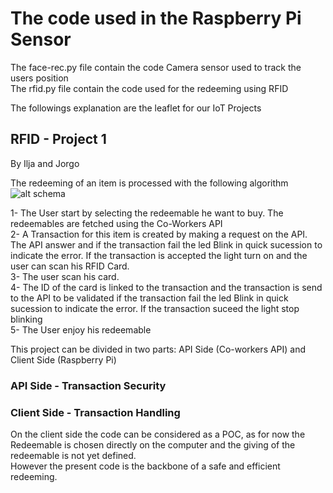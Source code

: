 # The code used in the Raspberry Pi Sensor
The face-rec.py file contain the code Camera sensor used to track the users position  
The rfid.py file contain the code used for the redeeming using RFID  

The followings explanation are the leaflet for our IoT Projects

## RFID - Project 1
By Ilja and Jorgo  

The redeeming of an item is processed with the following algorithm 
![alt schema](https://user-images.githubusercontent.com/63868715/99004574-9ea96100-253f-11eb-8ad6-36e6fcf5f5f8.png)
  
1- The User start by selecting the redeemable he want to buy. The redeemables are fetched using the Co-Workers API  
2- A Transaction for this item is created by making a request on the API. The API answer and if the transaction fail the led Blink in quick sucession to indicate the error. If the transaction is accepted the light turn on and the user can scan his RFID Card.   
3- The user scan his card.   
4- The ID of the card is linked to the transaction and the transaction is send to the API to be validated if the transaction fail the led Blink in quick sucession to indicate the error. If the transaction suceed the light stop blinking   
5- The User enjoy his redeemable   


This project can be divided in two parts: API Side (Co-workers API) and Client Side (Raspberry Pi)   
  
### API Side - Transaction Security


### Client Side - Transaction Handling
On the client side the code can be considered as a POC, as for now the Redeemable is chosen directly on the computer and the giving of the redeemable is not yet defined.  
However the present code is the backbone of a safe and efficient redeeming.  

